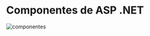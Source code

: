 # Componentes de ASP .NET

![componentes](https://user-images.githubusercontent.com/86984317/199393967-d4e792f3-1d1d-4f0f-9766-a3e52c544ea1.png)